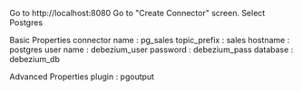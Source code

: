 Go to http://localhost:8080
Go to "Create Connector" screen. Select Postgres

Basic Properties
connector name : pg_sales
topic_prefix : sales
hostname : postgres
user name : debezium_user
password : debezium_pass
database : debezium_db

Advanced Properties
plugin : pgoutput

